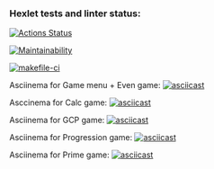 ### Hexlet tests and linter status:
[![Actions Status](https://github.com/julia-trevgoda/java-project-lvl1/workflows/hexlet-check/badge.svg)](https://github.com/julia-trevgoda/java-project-lvl1/actions)

[![Maintainability](https://api.codeclimate.com/v1/badges/a99a88d28ad37a79dbf6/maintainability)](https://codeclimate.com/github/codeclimate/codeclimate/maintainability)

[![makefile-ci](https://github.com/julia-trevgoda/java-project-lvl1/actions/workflows/makefile-ci.yml/badge.svg)](https://github.com/julia-trevgoda/java-project-lvl1/actions/workflows/makefile-ci.yml)

Asciinema for Game menu + Even game:
[![asciicast](https://asciinema.org/a/BHOIqk2ZfDcmiWRXaxi51lxIr.svg)](https://asciinema.org/a/BHOIqk2ZfDcmiWRXaxi51lxIr)

Asccinema for Calc game:
[![asciicast](https://asciinema.org/a/lxGWod8XUfurYEpTJ4FMQOl6T.svg)](https://asciinema.org/a/lxGWod8XUfurYEpTJ4FMQOl6T)

Asciinema for GCP game:
[![asciicast](https://asciinema.org/a/wdTHjS9f7NzVYYOcJphqe7KU7.svg)](https://asciinema.org/a/wdTHjS9f7NzVYYOcJphqe7KU7)

Asciinema for Progression game:
[![asciicast](https://asciinema.org/a/KftGwMDJZ9q93giFDmrxFaU8m.svg)](https://asciinema.org/a/KftGwMDJZ9q93giFDmrxFaU8m)

Asciinema for Prime game:
[![asciicast](https://asciinema.org/a/RUyrwZ2YiMECJjc1eoWgu3YoY.svg)](https://asciinema.org/a/RUyrwZ2YiMECJjc1eoWgu3YoY)
